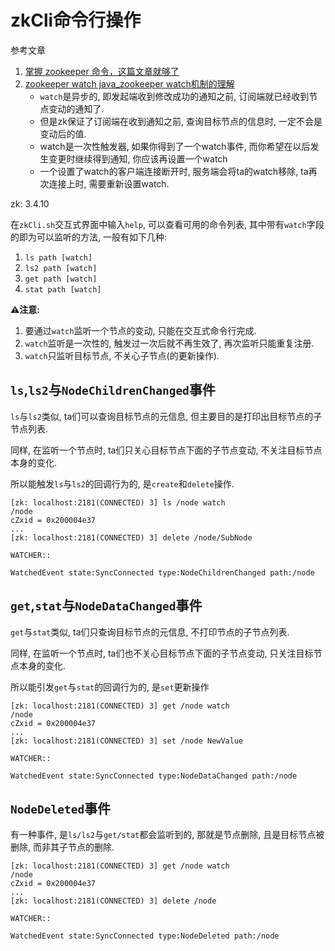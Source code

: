 # zkCli命令行操作

参考文章

1. [掌握 zookeeper 命令，这篇文章就够了](https://blog.csdn.net/feixiang2039/article/details/79810102)
2. [zookeeper watch java_zookeeper watch机制的理解](https://blog.csdn.net/weixin_28766939/article/details/114121835)
    - `watch`是异步的, 即发起端收到修改成功的通知之前, 订阅端就已经收到节点变动的通知了.
    - 但是zk保证了订阅端在收到通知之前, 查询目标节点的信息时, 一定不会是变动后的值.
    - watch是一次性触发器, 如果你得到了一个watch事件, 而你希望在以后发生变更时继续得到通知, 你应该再设置一个watch
    - 一个设置了watch的客户端连接断开时, 服务端会将ta的watch移除, ta再次连接上时, 需要重新设置watch.

zk: 3.4.10

在`zkCli.sh`交互式界面中输入`help`, 可以查看可用的命令列表, 其中带有`watch`字段的即为可以监听的方法, 一般有如下几种:

1. `ls path [watch]`
2. `ls2 path [watch]`
3. `get path [watch]`
4. `stat path [watch]`

**⚠注意:**

1. 要通过`watch`监听一个节点的变动, 只能在交互式命令行完成.
2. `watch`监听是一次性的, 触发过一次后就不再生效了, 再次监听只能重复注册.
3. `watch`只监听目标节点, 不关心子节点(的更新操作).

## `ls`,`ls2`与`NodeChildrenChanged`事件

`ls`与`ls2`类似, ta们可以查询目标节点的元信息, 但主要目的是打印出目标节点的子节点列表. 

同样, 在监听一个节点时, ta们只关心目标节点下面的子节点变动, 不关注目标节点本身的变化.

所以能触发`ls`与`ls2`的回调行为的, 是`create`和`delete`操作.

```log
[zk: localhost:2181(CONNECTED) 3] ls /node watch
/node
cZxid = 0x200004e37
...
[zk: localhost:2181(CONNECTED) 3] delete /node/SubNode

WATCHER::

WatchedEvent state:SyncConnected type:NodeChildrenChanged path:/node
```

## `get`,`stat`与`NodeDataChanged`事件

`get`与`stat`类似, ta们只查询目标节点的元信息, 不打印节点的子节点列表. 

同样, 在监听一个节点时, ta们也不关心目标节点下面的子节点变动, 只关注目标节点本身的变化.

所以能引发`get`与`stat`的回调行为的, 是`set`更新操作

```log
[zk: localhost:2181(CONNECTED) 3] get /node watch
/node
cZxid = 0x200004e37
...
[zk: localhost:2181(CONNECTED) 3] set /node NewValue

WATCHER::

WatchedEvent state:SyncConnected type:NodeDataChanged path:/node
```

## `NodeDeleted`事件

有一种事件, 是`ls/ls2`与`get/stat`都会监听到的, 那就是节点删除, 且是目标节点被删除, 而非其子节点的删除.

```log
[zk: localhost:2181(CONNECTED) 3] get /node watch
/node
cZxid = 0x200004e37
...
[zk: localhost:2181(CONNECTED) 3] delete /node 

WATCHER::

WatchedEvent state:SyncConnected type:NodeDeleted path:/node
```


